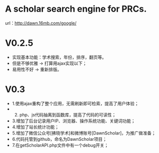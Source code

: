 # A scholar search engine for PRCs.
url：http://dawn.16mb.com/google/ 


# V0.2.5
 - 实现基本功能：学术搜索，年份，排序，翻页等。
 - 但是不够优雅 -> 打算用ajax实现以下；
 - 易用性不好 -> 重新排版。


# V0.3
 - 1.使用ajax重构了整个应用，无需刷新即可检索，提高了用户体验；
 - 2. php、js代码抽离到函数库，提高了代码的可读性；
 - 3.增加了后台记录用户IP、浏览器、操作系统功能、关键词功能；
 - 4.增加了站长统计功能；
 - 5.增加了微信公众号[拂晓学术]和微博账号[DawnScholar]，为推广做准备；
 - 6.代码托管到github，命名为DawnScholar项目；
 - 7.在getScholarAPI.php文件中有一个debug开关；
